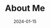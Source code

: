 ---
title: "About Me"
date: 2024-01-15
draft: false
description: "Fourth-generation educator transforming learning through technology"
---